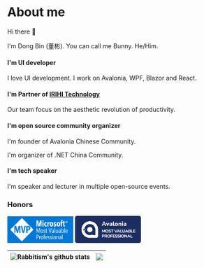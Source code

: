 # About me

Hi there :rabbit:

I'm Dong Bin (董彬). You can call me Bunny. He/Him.

#### I'm UI developer

I love UI development. I work on Avalonia, WPF, Blazor and React.

#### I'm Partner of [IRIHI Technology](https://github.com/irihitech)

Our team focus on the aesthetic revolution of productivity.

#### I'm open source community organizer

I'm founder of Avalonia Chinese Community.

I'm organizer of .NET China Community.

#### I'm tech speaker

I'm speaker and lecturer in multiple open-source events. 

### Honors

<img src="./Microsoft_MVP.png" width="30%" height="30%"></img>
<img src="./Avalonia_MVP.png" width="30%" height="30%"></img>

<!--
**rabbitism/rabbitism** is a ✨ _special_ ✨ repository because its `README.md` (this file) appears on your GitHub profile.

Here are some ideas to get you started:

- 🔭 I’m currently working on ...
- 🌱 I’m currently learning ...
- 👯 I’m looking to collaborate on ...
- 🤔 I’m looking for help with ...
- 💬 Ask me about ...
- 📫 How to reach me: ...
- 😄 Pronouns: ...
- ⚡ Fun fact: ...
-->

| <a><img align="center" src="https://github-readme-stats.vercel.app/api?username=rabbitism&show_icons=true&theme=transparent&hide_border=true" alt="Rabbitism's github stats" /></a> | <a><img align="center" src="https://github-readme-stats.vercel.app/api/top-langs/?username=rabbitism&layout=compact&theme=buefy&hide_border=true&hide=javascript,html,r" /></a> |
| ------------- | ------------- |
